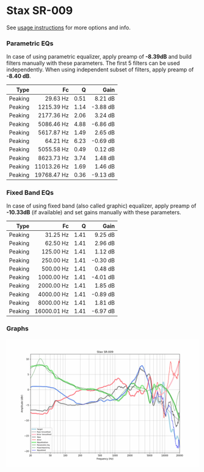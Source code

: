 # Stax SR-009
See [usage instructions](https://github.com/jaakkopasanen/AutoEq#usage) for more options and info.

### Parametric EQs
In case of using parametric equalizer, apply preamp of **-8.39dB** and build filters manually
with these parameters. The first 5 filters can be used independently.
When using independent subset of filters, apply preamp of **-8.40 dB**.

| Type    | Fc          |    Q | Gain     |
|--------:|------------:|-----:|---------:|
| Peaking | 29.63 Hz    | 0.51 | 8.21 dB  |
| Peaking | 1215.39 Hz  | 1.14 | -3.88 dB |
| Peaking | 2177.36 Hz  | 2.06 | 3.24 dB  |
| Peaking | 5086.46 Hz  | 4.88 | -6.86 dB |
| Peaking | 5617.87 Hz  | 1.49 | 2.65 dB  |
| Peaking | 64.21 Hz    | 6.23 | -0.69 dB |
| Peaking | 5055.58 Hz  | 0.49 | 0.12 dB  |
| Peaking | 8623.73 Hz  | 3.74 | 1.48 dB  |
| Peaking | 11013.26 Hz | 1.69 | 1.46 dB  |
| Peaking | 19768.47 Hz | 0.36 | -9.13 dB |

### Fixed Band EQs
In case of using fixed band (also called graphic) equalizer, apply preamp of **-10.33dB**
(if available) and set gains manually with these parameters.

| Type    | Fc          |    Q | Gain     |
|--------:|------------:|-----:|---------:|
| Peaking | 31.25 Hz    | 1.41 | 9.25 dB  |
| Peaking | 62.50 Hz    | 1.41 | 2.96 dB  |
| Peaking | 125.00 Hz   | 1.41 | 1.12 dB  |
| Peaking | 250.00 Hz   | 1.41 | -0.30 dB |
| Peaking | 500.00 Hz   | 1.41 | 0.48 dB  |
| Peaking | 1000.00 Hz  | 1.41 | -4.01 dB |
| Peaking | 2000.00 Hz  | 1.41 | 1.85 dB  |
| Peaking | 4000.00 Hz  | 1.41 | -0.89 dB |
| Peaking | 8000.00 Hz  | 1.41 | 1.81 dB  |
| Peaking | 16000.01 Hz | 1.41 | -6.97 dB |

### Graphs
![](./Stax%20SR-009.png)